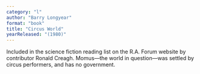 ```yaml
---
category: "l"
author: "Barry Longyear"
format: "book"
title: "Circus World"
yearReleased: "(1980)"
---
```

Included in the science fiction reading list on the R.A. Forum website by contributor Ronald Creagh. Momus—the world in question—was settled by circus performers, and has no government.
